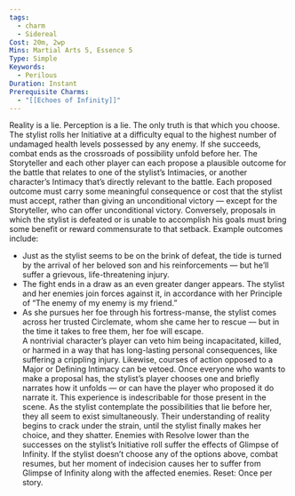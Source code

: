 ```yaml
---
tags:
  - charm
  - Sidereal
Cost: 20m, 2wp
Mins: Martial Arts 5, Essence 5
Type: Simple
Keywords:
  - Perilous
Duration: Instant
Prerequisite Charms:
  - "[[Echoes of Infinity]]"
---
```

Reality is a lie. Perception is a lie. The only truth is that which you choose. The stylist rolls her Initiative at a difficulty equal to the highest number of undamaged health levels possessed by any enemy. If she succeeds, combat ends as the crossroads of possibility unfold before her. The Storyteller and each other player can each propose a plausible outcome for the battle that relates to one of the stylist’s Intimacies, or another character’s Intimacy that’s directly relevant to the battle. Each proposed outcome must carry some meaningful consequence or cost that the stylist must accept, rather than giving an unconditional victory — except for the Storyteller, who can offer unconditional victory. Conversely, proposals in which the stylist is defeated or is unable to accomplish his goals must bring some benefit or reward commensurate to that setback. Example outcomes include: 
-  Just as the stylist seems to be on the brink of defeat, the tide is turned by the arrival of her beloved son and his reinforcements — but he’ll suffer a grievous, life-threatening injury. 
-  The fight ends in a draw as an even greater danger appears. The stylist and her enemies join forces against it, in accordance with her Principle of “The enemy of my enemy is my friend.” 
-  As she pursues her foe through his fortress-manse, the stylist comes across her trusted Circlemate, whom she came her to rescue — but in the time it takes to free them, her foe will escape.  
A nontrivial character’s player can veto him being incapacitated, killed, or harmed in a way that has long-lasting personal consequences, like suffering a crippling injury. Likewise, courses of action opposed to a Major or Defining Intimacy can be vetoed. Once everyone who wants to make a proposal has, the stylist’s player chooses one and briefly narrates how it unfolds — or can have the player who proposed it do narrate it. This experience is indescribable for those present in the scene. As the stylist contemplate the possibilities that lie before her, they all seem to exist simultaneously. Their understanding of reality begins to crack under the strain, until the stylist finally makes her choice, and they shatter. Enemies with Resolve lower than the successes on the stylist’s Initiative roll suffer the effects of Glimpse of Infinity. If the stylist doesn’t choose any of the options above, combat resumes, but her moment of indecision causes her to suffer from Glimpse of Infinity along with the affected enemies. Reset: Once per story.